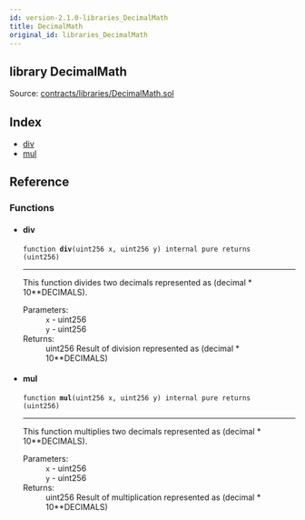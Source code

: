 ```yaml
---
id: version-2.1.0-libraries_DecimalMath
title: DecimalMath
original_id: libraries_DecimalMath
---
```


<div class="contract-doc"><div class="contract"><h2 class="contract-header"><span class="contract-kind">library</span> DecimalMath</h2><div class="source">Source: <a href="https://github.com/PolymathNetwork/polymath-core/blob/v2.1.0/contracts/libraries/DecimalMath.sol" target="_blank">contracts/libraries/DecimalMath.sol</a></div></div><div class="index"><h2>Index</h2><ul><li><a href="libraries_DecimalMath.html#div">div</a></li><li><a href="libraries_DecimalMath.html#mul">mul</a></li></ul></div><div class="reference"><h2>Reference</h2><div class="functions"><h3>Functions</h3><ul><li><div class="item function"><span id="div" class="anchor-marker"></span><h4 class="name">div</h4><div class="body"><code class="signature">function <strong>div</strong><span>(uint256 x, uint256 y) </span><span>internal </span><span>pure </span><span>returns  (uint256) </span></code><hr/><div class="description"><p>This function divides two decimals represented as (decimal * 10**DECIMALS).</p></div><dl><dt><span class="label-parameters">Parameters:</span></dt><dd><div><code>x</code> - uint256</div><div><code>y</code> - uint256</div></dd><dt><span class="label-return">Returns:</span></dt><dd>uint256 Result of division represented as (decimal * 10**DECIMALS)</dd></dl></div></div></li><li><div class="item function"><span id="mul" class="anchor-marker"></span><h4 class="name">mul</h4><div class="body"><code class="signature">function <strong>mul</strong><span>(uint256 x, uint256 y) </span><span>internal </span><span>pure </span><span>returns  (uint256) </span></code><hr/><div class="description"><p>This function multiplies two decimals represented as (decimal * 10**DECIMALS).</p></div><dl><dt><span class="label-parameters">Parameters:</span></dt><dd><div><code>x</code> - uint256</div><div><code>y</code> - uint256</div></dd><dt><span class="label-return">Returns:</span></dt><dd>uint256 Result of multiplication represented as (decimal * 10**DECIMALS)</dd></dl></div></div></li></ul></div></div></div>
